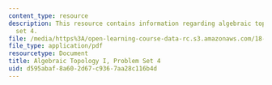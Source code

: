 ```yaml
---
content_type: resource
description: This resource contains information regarding algebraic topology I, problem
  set 4.
file: /media/https%3A/open-learning-course-data-rc.s3.amazonaws.com/18-905-algebraic-topology-i-fall-2016/d595abaf8a602d67c9367aa28c116b4d_MIT18_905F16_pset4.pdf
file_type: application/pdf
resourcetype: Document
title: Algebraic Topology I, Problem Set 4
uid: d595abaf-8a60-2d67-c936-7aa28c116b4d
---
```

